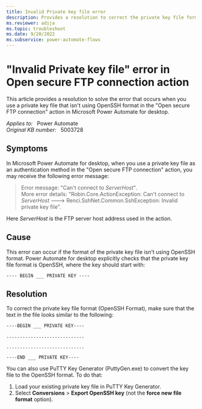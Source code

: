 ```yaml
---
title: Invalid Private key file error
description: Provides a resolution to correct the private key file format in Power Automate for desktop.
ms.reviewer: adija
ms.topic: troubleshoot
ms.date: 9/20/2022
ms.subservice: power-automate-flows
---
```

# "Invalid Private key file" error in Open secure FTP connection action

This article provides a resolution to solve the error that occurs when you use a private key file that isn't using OpenSSH format in the "Open secure FTP connection" action in Microsoft Power Automate for desktop.

_Applies to:_ &nbsp; Power Automate  
_Original KB number:_ &nbsp; 5003728

## Symptoms

In Microsoft Power Automate for desktop, when you use a private key file as an authentication method in the "Open secure FTP connection" action, you may receive the following error message:

> Error message: "Can't connect to _ServerHost_".  
> More error details: "Robin.Core.ActionException: Can't connect to _ServerHost_ ---> Renci.SshNet.Common.SshException: Invalid private key file".

Here _ServerHost_ is the FTP server host address used in the action.

## Cause

This error can occur if the format of the private key file isn't using OpenSSH format. Power Automate for desktop explicitly checks that the private key file format is OpenSSH, where the key should start with:

```output
---- BEGIN ___ PRIVATE KEY ----
```

## Resolution

To correct the private key file format (OpenSSH Format), make sure that the text in the file looks similar to the following:

```output
----BEGIN ___ PRIVATE KEY----

.............................

.............................

----END ___ PRIVATE KEY----
```

You can also use PuTTY Key Generator (PuttyGen.exe) to convert the key file to the OpenSSH format. To do that:

1. Load your existing private key file in PuTTY Key Generator.
2. Select **Conversions** > **Export OpenSSH key** (not the **force new file format** option).
